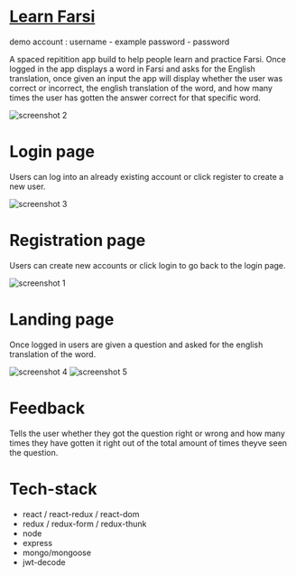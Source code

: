 # [Learn Farsi](https://sr-client.herokuapp.com/)
demo account : 
username - example
password - password

A spaced repitition app build to help people learn and practice Farsi. Once logged in the app displays a word in Farsi and asks for the English translation, once given an input the app will display whether the user was correct or incorrect, the english translation of the word, and how many times the user has gotten the answer correct for that specific word.

![screenshot 2](https://user-images.githubusercontent.com/36980730/42707273-ab59f01a-86a7-11e8-8dc0-cd149aced34a.png)
# Login page 
Users can log into an already existing account or click register to create a new user.

![screenshot 3](https://user-images.githubusercontent.com/36980730/42707335-def4b568-86a7-11e8-87a8-bbce45e247b1.png)
# Registration page 
Users can create new accounts or click login to go back to the login page.

![screenshot 1](https://user-images.githubusercontent.com/36980730/42707347-e804c9ae-86a7-11e8-8fe5-67128f2051a0.png)
# Landing page 
Once logged in users are given a question and asked for the english translation of the word.

![screenshot 4](https://user-images.githubusercontent.com/36980730/42707349-ea583d62-86a7-11e8-8adc-f432ca8cbdf9.png)
![screenshot 5](https://user-images.githubusercontent.com/36980730/42707626-d17f023e-86a8-11e8-9a8d-3cad31403f4b.png)
# Feedback 
Tells the user whether they got the question right or wrong and how many times they have gotten it right out of the total amount of times theyve seen the question.

# Tech-stack
- react / react-redux / react-dom
- redux / redux-form / redux-thunk
- node
- express
- mongo/mongoose
- jwt-decode
